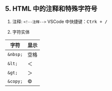 ## 5. HTML 中的注释和特殊字符号

1. 注释: `<!--注释-->`
   VSCode 中快捷键：<kbd>Ctrk + /</kbd>

2. 字符实体

| 字符     | 显示   |
| -------- | ------ |
| `&nbsp;` | 空格   |
| `&lt;`   | ＜     |
| `&gt;`   | ＞     |
| `&copy;` | &copy; |